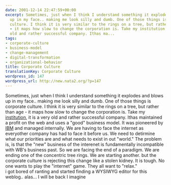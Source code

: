 ```yaml
---
date: 2001-12-14 22:47:59+00:00
excerpt: Sometimes, just when I think I understand something it explodes and blows
  up in my face.. making me look silly and dumb. One of those things is corporate
  culture. I think it is very similar to the rings on a tree, but rather than age
  - it maps how slow to change the corporation is. Take my institution, it is a very
  old and rather successful company. Ithas ma...
tags:
- corporate-culture
- business-model
- change-management
- digital-transformation
- organizational-behavior
title: Corporate Culture
translationKey: Corporate Culture
wordpress_id: 147
wordpress_url: http://new.nata2.org/?p=147
---
```


Sometimes, just when I think I understand something it explodes and blows up in my face.. making me look silly and dumb. One of those things is corporate culture. I think it is very similar to the rings on a tree, but rather than age - it maps how slow to change the corporation is. Take my <a href="http://www.worldbook.com">institution</a>, it is a very old and rather successful company. Ithas maintained a profit on the web and uses a "good" business model. It was pioneered by <a href="http://www.IBM.com">IBM</a> and managed internally. We are having to face the internet as everyother company has had to face it before us. We need to detirmine what our priorities are and what needs to exist in out "world." The problem is, is that the "new" business of the interenet is fundamentally incompatible with WB's business past. So we are facing the end of a paradigm. We are ending one of the concentric tree rings. We are starting another. but the corporate culture is rejecting this change like a stolen kidney. It is tough. No one wants to play the "internet" game. They all want to "relax." <br/>i got bored of ranting and started finding a WYSIWYG editor for this weblog.. alas... I will be back I imagine